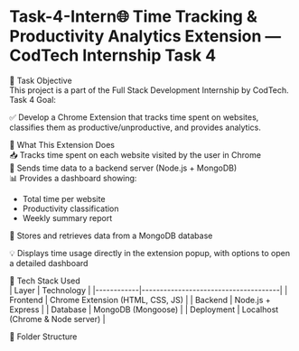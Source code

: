 # Task-4-Intern🌐 Time Tracking & Productivity Analytics Extension — CodTech Internship Task 4

📌 Task Objective  
This project is a part of the Full Stack Development Internship by CodTech.  
Task 4 Goal:

✅ Develop a Chrome Extension that tracks time spent on websites, classifies them as productive/unproductive, and provides analytics.

🧠 What This Extension Does  
📥 Tracks time spent on each website visited by the user in Chrome  
🔗 Sends time data to a backend server (Node.js + MongoDB)  
📊 Provides a dashboard showing:
- Total time per website
- Productivity classification
- Weekly summary report

🔐 Stores and retrieves data from a MongoDB database

💡 Displays time usage directly in the extension popup, with options to open a detailed dashboard

🔧 Tech Stack Used  
| Layer       | Technology                           |
|------------|--------------------------------------|
| Frontend   | Chrome Extension (HTML, CSS, JS)    |
| Backend    | Node.js + Express                   |
| Database   | MongoDB (Mongoose)                  |
| Deployment | Localhost (Chrome & Node server)    |

📂 Folder Structure
